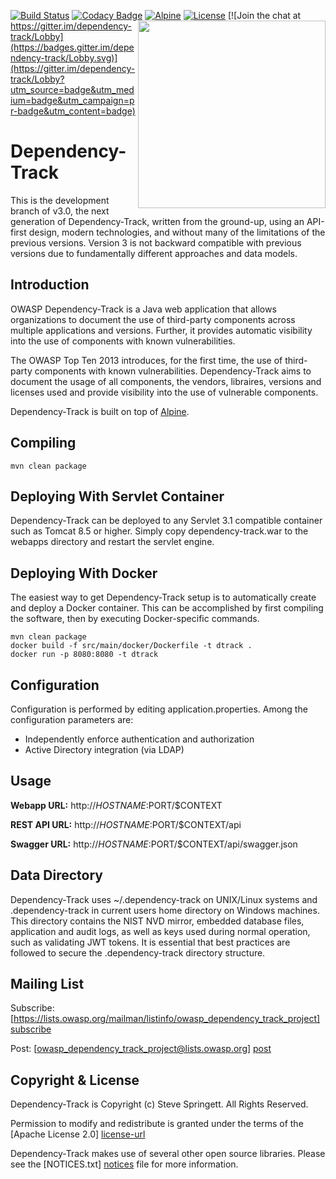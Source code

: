 [![Build Status](https://travis-ci.org/stevespringett/dependency-track.svg?branch=3.0-dev)](https://travis-ci.org/stevespringett/dependency-track) 
[![Codacy Badge](https://api.codacy.com/project/badge/Grade/a1d99b45c27e4d069f94d24bcce8d7e6)](https://www.codacy.com/app/stevespringett/dependency-track?utm_source=github.com&amp;utm_medium=referral&amp;utm_content=stevespringett/dependency-track&amp;utm_campaign=Badge_Grade)
[![Alpine](https://img.shields.io/badge/built%20on-Alpine-blue.svg)](https://github.com/stevespringett/Alpine)
<img src="https://stevespringett.github.io/dependency-track/images/dt.svg" width="300" align="right">
[![License][license-image]][license-url]
[![Join the chat at https://gitter.im/dependency-track/Lobby](https://badges.gitter.im/dependency-track/Lobby.svg)](https://gitter.im/dependency-track/Lobby?utm_source=badge&utm_medium=badge&utm_campaign=pr-badge&utm_content=badge)

Dependency-Track
=========

This is the development branch of v3.0, the next generation of Dependency-Track, 
written from the ground-up, using an API-first design, modern technologies, and
without many of the limitations of the previous versions. Version 3 is not 
backward compatible with previous versions due to fundamentally different approaches
and data models.

Introduction
-
OWASP Dependency-Track is a Java web application that allows organizations to
document the use of third-party components across multiple applications and
versions. Further, it provides automatic visibility into the use of components
with known vulnerabilities.

The OWASP Top Ten 2013 introduces, for the first time, the use of third-party
components with known vulnerabilities. Dependency-Track aims to document the
usage of all components, the vendors, libraires, versions and licenses used
and provide visibility into the use of vulnerable components.

Dependency-Track is built on top of [Alpine].

Compiling
-------------------

```shell
mvn clean package
```

Deploying With Servlet Container
-------------------

Dependency-Track can be deployed to any Servlet 3.1 compatible container such as Tomcat 8.5 or higher.
Simply copy dependency-track.war to the webapps directory and restart the servlet engine.

Deploying With Docker
-------------------

The easiest way to get Dependency-Track setup is to automatically create and deploy a Docker container.
This can be accomplished by first compiling the software, then by executing Docker-specific commands. 

```shell
mvn clean package
docker build -f src/main/docker/Dockerfile -t dtrack .
docker run -p 8080:8080 -t dtrack
```
 
Configuration
-------------------

Configuration is performed by editing application.properties. Among the configuration parameters are:

* Independently enforce authentication and authorization
* Active Directory integration (via LDAP)

Usage
-------------------

**Webapp URL:** http://$HOSTNAME:$PORT/$CONTEXT

**REST API URL:** http://$HOSTNAME:$PORT/$CONTEXT/api

**Swagger URL:** http://$HOSTNAME:$PORT/$CONTEXT/api/swagger.json


Data Directory
-------------------

Dependency-Track uses ~/.dependency-track on UNIX/Linux systems and .dependency-track in current users home
directory on Windows machines. This directory contains the NIST NVD mirror, embedded database files, application
and audit logs, as well as keys used during normal operation, such as validating JWT tokens. It is essential that
best practices are followed to secure the .dependency-track directory structure.

Mailing List
-------------------

Subscribe: [https://lists.owasp.org/mailman/listinfo/owasp_dependency_track_project] [subscribe]

Post: [owasp_dependency_track_project@lists.owasp.org] [post]

Copyright & License
-------------------

Dependency-Track is Copyright (c) Steve Springett. All Rights Reserved.

Permission to modify and redistribute is granted under the terms of the 
[Apache License 2.0] [license-url]

Dependency-Track makes use of several other open source libraries. Please see
the [NOTICES.txt] [notices] file for more information.

  [GitHub Wiki]: https://github.com/stevespringett/dependency-track/wiki
  [OWASP Wiki]: https://www.owasp.org/index.php/OWASP_Dependency_Track_Project
  [license-image]: https://img.shields.io/badge/license-apache%20v2-brightgreen.svg
  [license-url]: https://github.com/stevespringett/alpine/blob/master/LICENSE.txt
  [subscribe]: https://lists.owasp.org/mailman/listinfo/owasp_dependency_track_project
  [post]: mailto:owasp_dependency_track_project@lists.owasp.org
  [GPLv3]: https://github.com/stevespringett/dependency-track/blob/master/LICENSE.txt
  [notices]: https://github.com/stevespringett/dependency-track/blob/master/NOTICES.txt
  [Alpine]: https://github.com/stevespringett/Alpine
